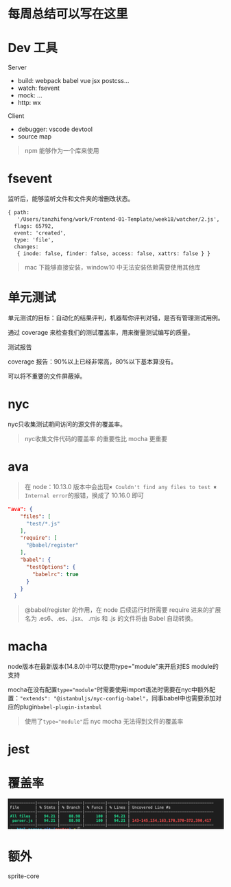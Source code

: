 # 每周总结可以写在这里

# Dev 工具

Server

- build: webpack babel vue jsx postcss...
- watch: fsevent
- mock: ...
- http: wx

Client

- debugger: vscode devtool
- source map

> npm 能够作为一个库来使用

# fsevent

监听后，能够监听文件和文件夹的增删改状态。

```
{ path:
   '/Users/tanzhifeng/work/Frontend-01-Template/week18/watcher/2.js',
  flags: 65792,
  event: 'created',
  type: 'file',
  changes:
   { inode: false, finder: false, access: false, xattrs: false } }
```

> mac 下能够直接安装，window10 中无法安装依赖需要使用其他库

# 单元测试

单元测试的目标：自动化的结果评判，机器帮你评判对错，是否有管理测试用例。

通过 coverage 来检查我们的测试覆盖率，用来衡量测试编写的质量。

测试报告

coverage 报告：90%以上已经非常高，80%以下基本算没有。

可以将不重要的文件屏蔽掉。

# nyc

nyc只收集测试期间访问的源文件的覆盖率。

> nyc收集文件代码的覆盖率 的重要性比 mocha 更重要

# ava

> 在 node：10.13.0 版本中会出现`✖ Couldn't find any files to test ✖ Internal error`的报错，换成了 10.16.0 即可

```package.json
"ava": {
    "files": [
      "test/*.js"
    ],
    "require": [
      "@babel/register"
    ],
    "babel": {
      "testOptions": {
        "babelrc": true
      }
    }
  }
```

> @babel/register 的作用，在 node 后续运行时所需要 require 进来的扩展名为 .es6、.es、.jsx、 .mjs 和 .js 的文件将由 Babel 自动转换。

# macha

node版本在最新版本(14.8.0)中可以使用type="module"来开启对ES module的支持

mocha在没有配置`type="module"`时需要使用import语法时需要在nyc中额外配置：`"extends": "@istanbuljs/nyc-config-babel"`，同事babel中也需要添加对应的plugin`babel-plugin-istanbul`

> 使用了`type="module"`后 nyc mocha 无法得到文件的覆盖率

# jest

# 覆盖率

![覆盖率](./result.png)

# 额外

sprite-core   
